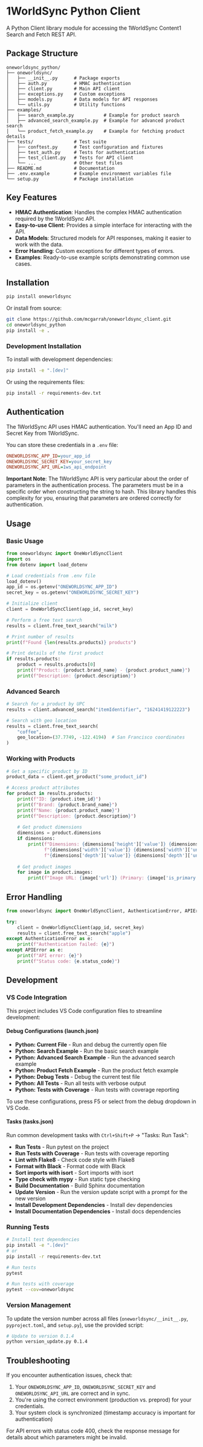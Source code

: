 # 1WorldSync Python Client

A Python Client library module for accessing the 1WorldSync Content1 Search and Fetch REST API.

## Package Structure

``` text
oneworldsync_python/
├── oneworldsync/
│   ├── __init__.py      # Package exports
│   ├── auth.py          # HMAC authentication
│   ├── client.py        # Main API client
│   ├── exceptions.py    # Custom exceptions
│   ├── models.py        # Data models for API responses
│   └── utils.py         # Utility functions
├── examples/
│   ├── search_example.py           # Example for product search
│   ├── advanced_search_example.py  # Example for advanced product search
│   └── product_fetch_example.py    # Example for fetching product details
├── tests/               # Test suite
│   ├── conftest.py      # Test configuration and fixtures
│   ├── test_auth.py     # Tests for authentication
│   ├── test_client.py   # Tests for API client
│   └── ...              # Other test files
├── README.md            # Documentation
├── .env.example         # Example environment variables file
└── setup.py             # Package installation
```

## Key Features

* **HMAC Authentication**: Handles the complex HMAC authentication required by the 1WorldSync API.
* **Easy-to-use Client**: Provides a simple interface for interacting with the API.
* **Data Models**: Structured models for API responses, making it easier to work with the data.
* **Error Handling**: Custom exceptions for different types of errors.
* **Examples**: Ready-to-use example scripts demonstrating common use cases.

## Installation

```bash
pip install oneworldsync
```

Or install from source:

```bash
git clone https://github.com/mcgarrah/oneworldsync_client.git
cd oneworldsync_python
pip install -e .
```

### Development Installation

To install with development dependencies:

```bash
pip install -e ".[dev]"
```

Or using the requirements files:

```bash
pip install -r requirements-dev.txt
```

## Authentication

The 1WorldSync API uses HMAC authentication. You'll need an App ID and Secret Key from 1WorldSync.

You can store these credentials in a `.env` file:

``` ini
ONEWORLDSYNC_APP_ID=your_app_id
ONEWORLDSYNC_SECRET_KEY=your_secret_key
ONEWORLDSYNC_API_URL=1ws_api_endpoint
```

**Important Note**: The 1WorldSync API is very particular about the order of parameters in the authentication process. The parameters must be in a specific order when constructing the string to hash. This library handles this complexity for you, ensuring that parameters are ordered correctly for authentication.

## Usage

### Basic Usage

```python
from oneworldsync import OneWorldSyncClient
import os
from dotenv import load_dotenv

# Load credentials from .env file
load_dotenv()
app_id = os.getenv("ONEWORLDSYNC_APP_ID")
secret_key = os.getenv("ONEWORLDSYNC_SECRET_KEY")

# Initialize client
client = OneWorldSyncClient(app_id, secret_key)

# Perform a free text search
results = client.free_text_search("milk")

# Print number of results
print(f"Found {len(results.products)} products")

# Print details of the first product
if results.products:
    product = results.products[0]
    print(f"Product: {product.brand_name} - {product.product_name}")
    print(f"Description: {product.description}")
```

### Advanced Search

```python
# Search for a product by UPC
results = client.advanced_search("itemIdentifier", "16241419122223")

# Search with geo location
results = client.free_text_search(
    "coffee",
    geo_location=(37.7749, -122.4194)  # San Francisco coordinates
)
```

### Working with Products

```python
# Get a specific product by ID
product_data = client.get_product("some_product_id")

# Access product attributes
for product in results.products:
    print(f"ID: {product.item_id}")
    print(f"Brand: {product.brand_name}")
    print(f"Name: {product.product_name}")
    print(f"Description: {product.description}")
    
    # Get product dimensions
    dimensions = product.dimensions
    if dimensions:
        print(f"Dimensions: {dimensions['height']['value']} {dimensions['height']['unit']} x "
              f"{dimensions['width']['value']} {dimensions['width']['unit']} x "
              f"{dimensions['depth']['value']} {dimensions['depth']['unit']}")
    
    # Get product images
    for image in product.images:
        print(f"Image URL: {image['url']} (Primary: {image['is_primary']})")
```

## Error Handling

```python
from oneworldsync import OneWorldSyncClient, AuthenticationError, APIError

try:
    client = OneWorldSyncClient(app_id, secret_key)
    results = client.free_text_search("apple")
except AuthenticationError as e:
    print(f"Authentication failed: {e}")
except APIError as e:
    print(f"API error: {e}")
    print(f"Status code: {e.status_code}")
```

## Development

### VS Code Integration

This project includes VS Code configuration files to streamline development:

#### Debug Configurations (launch.json)

* **Python: Current File** - Run and debug the currently open file
* **Python: Search Example** - Run the basic search example
* **Python: Advanced Search Example** - Run the advanced search example
* **Python: Product Fetch Example** - Run the product fetch example
* **Python: Debug Tests** - Debug the current test file
* **Python: All Tests** - Run all tests with verbose output
* **Python: Tests with Coverage** - Run tests with coverage reporting

To use these configurations, press F5 or select from the debug dropdown in VS Code.

#### Tasks (tasks.json)

Run common development tasks with `Ctrl+Shift+P` → "Tasks: Run Task":

* **Run Tests** - Run pytest on the project
* **Run Tests with Coverage** - Run tests with coverage reporting
* **Lint with Flake8** - Check code style with Flake8
* **Format with Black** - Format code with Black
* **Sort imports with isort** - Sort imports with isort
* **Type check with mypy** - Run static type checking
* **Build Documentation** - Build Sphinx documentation
* **Update Version** - Run the version update script with a prompt for the new version
* **Install Development Dependencies** - Install dev dependencies
* **Install Documentation Dependencies** - Install docs dependencies

### Running Tests

```bash
# Install test dependencies
pip install -e ".[dev]"
# or
pip install -r requirements-dev.txt

# Run tests
pytest

# Run tests with coverage
pytest --cov=oneworldsync
```

### Version Management

To update the version number across all files (`oneworldsync/__init__.py`, `pyproject.toml`, and `setup.py`), use the provided script:

```bash
# Update to version 0.1.4
python version_update.py 0.1.4
```

## Troubleshooting

If you encounter authentication issues, check that:

1. Your `ONEWORLDSYNC_APP_ID`, `ONEWORLDSYNC_SECRET_KEY` and `ONEWORLDSYNC_API_URL` are correct and in sync.
2. You're using the correct environment (production vs. preprod) for your credentials.
3. Your system clock is synchronized (timestamp accuracy is important for authentication)

For API errors with status code 400, check the response message for details about which parameters might be invalid.
